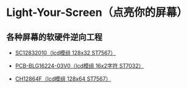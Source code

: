 # Light-Your-Screen（点亮你的屏幕）
##  各种屏幕的软硬件逆向工程

- [SC12832010（lcd模组  128x32  ST7567）](SC12832010/SC12832010.md)

- [PCB-BLG16224-03V0（lcd模组  16x2字符  ST7032）](PCB-BLG16224-03V0/PCB-BLG16224-03V0.md)

- [CH12864F（lcd模组  128x64  ST7567）](CH12864F/CH12864F.md)

